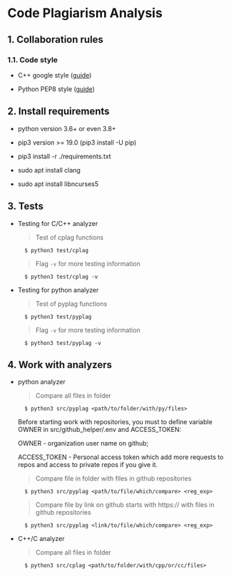 # Code Plagiarism Analysis

## 1. Collaboration rules

### 1.1. Code style

- C++ google style ([guide](https://google.github.io/styleguide/cppguide.html))

- Python PEP8 style ([guide](https://www.python.org/dev/peps/pep-0008/))

## 2. Install requirements

- python version 3.6+ or even 3.8+

- pip3 version >= 19.0 (pip3 install -U pip)

- pip3 install -r ./requirements.txt

- sudo apt install clang

- sudo apt install libncurses5

## 3. Tests

- Testing for C/C++ analyzer
  > Test of cplag functions
  ```
    $ python3 test/cplag
  ```

  > Flag `-v` for more testing information
  ```
    $ python3 test/cplag -v
  ```
- Testing for python analyzer
  > Test of pyplag functions
  ```
    $ python3 test/pyplag
  ```

  > Flag `-v` for more testing information
  ```
    $ python3 test/pyplag -v
  ```

## 4. Work with analyzers

- python analyzer
  > Compare all files in folder
  ```
    $ python3 src/pyplag <path/to/folder/with/py/files>
  ```
  Before starting work with repositories, you must to define variable OWNER in src/github_helper/.env and ACCESS_TOKEN:

  OWNER - organization user name on github;

  ACCESS_TOKEN - Personal access token which add more requests to repos and access to private repos if you give it.

  > Compare file in folder with files in github repositories
  ```
    $ python3 src/pyplag <path/to/file/which/compare> <reg_exp>
  ```
  > Compare file by link on github starts with https:// with files in github repositories
  ```
    $ python3 src/pyplag <link/to/file/which/compare> <reg_exp>
  ```
- C++/C analyzer
  > Compare all files in folder
  ```
    $ python3 src/cplag <path/to/folder/with/cpp/or/cc/files>
  ```
